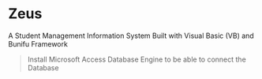 # Zeus
A Student Management Information System Built with Visual Basic (VB) and Bunifu Framework


> Install Microsoft Access Database Engine to be able to connect the Database
